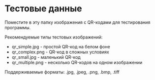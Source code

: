 # Тестовые данные

Поместите в эту папку изображения с QR-кодами для тестирования программы.

Рекомендуемые типы тестовых изображений:
- qr_simple.jpg - простой QR-код на белом фоне
- qr_complex.png - QR-код в сложных условиях
- qr_small.jpg - маленький QR-код
- qr_multiple.png - несколько QR-кодов на одном изображении

Поддерживаемые форматы: .jpg, .jpeg, .png, .bmp, .tiff
